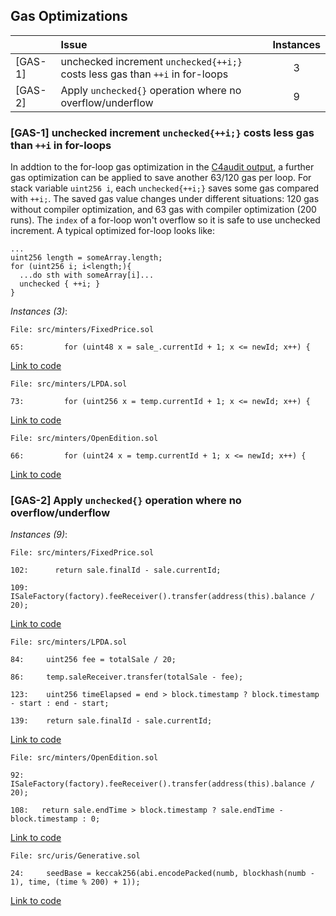 ## Gas Optimizations


|         | Issue                                                                        | Instances |
| ------- |:---------------------------------------------------------------------------- |:---------:|
| [GAS-1] | unchecked increment `unchecked{++i;}` costs less gas than `++i` in for-loops |     3     |
| [GAS-2] | Apply `unchecked{}` operation where no overflow/underflow                    |     9     |


### [GAS-1] unchecked increment `unchecked{++i;}` costs less gas than `++i` in for-loops
In addtion to the for-loop gas optimization in the [C4audit output](https://gist.github.com/Picodes/cd4ff52d400a1d060dcbd3d85b08b10f#GAS-7), a further gas optimization can be applied to save another 63/120 gas per loop.
For stack variable `uint256 i`, each `unchecked{++i;}` saves some gas compared with `++i;`. The saved gas value changes under different situations: 120 gas without compiler optimization, and 63 gas with compiler optimization (200 runs). The `index` of a for-loop won't overflow so it is safe to use unchecked increment. A typical optimized for-loop looks like:
```
...
uint256 length = someArray.length;
for (uint256 i; i<length;){
  ...do sth with someArray[i]...
  unchecked { ++i; }
}
```

*Instances (3)*:

```solidity
File: src/minters/FixedPrice.sol

65:         for (uint48 x = sale_.currentId + 1; x <= newId; x++) {

```
[Link to code](https://github.com/code-423n4/2022-12-escher/blob/main/src/minters/FixedPrice.sol#L65)

```solidity
File: src/minters/LPDA.sol

73:         for (uint256 x = temp.currentId + 1; x <= newId; x++) {

```
[Link to code](https://github.com/code-423n4/2022-12-escher/blob/main/src/minters/LPDA.sol#L73)

```solidity
File: src/minters/OpenEdition.sol

66:         for (uint24 x = temp.currentId + 1; x <= newId; x++) {

```
[Link to code](https://github.com/code-423n4/2022-12-escher/blob/main/src/minters/OpenEdition.sol#L66)

### [GAS-2] Apply `unchecked{}` operation where no overflow/underflow

*Instances (9)*:

```solidity
File: src/minters/FixedPrice.sol

102:      return sale.finalId - sale.currentId;

109:      ISaleFactory(factory).feeReceiver().transfer(address(this).balance / 20);
```
[Link to code](https://github.com/code-423n4/2022-12-escher/blob/main/src/minters/FixedPrice.sol#L109)

```solidity
File: src/minters/LPDA.sol

84:     uint256 fee = totalSale / 20;

86:     temp.saleReceiver.transfer(totalSale - fee);

123:    uint256 timeElapsed = end > block.timestamp ? block.timestamp - start : end - start;

139:    return sale.finalId - sale.currentId;
```
[Link to code](https://github.com/code-423n4/2022-12-escher/blob/main/src/minters/LPDA.sol)

```solidity
File: src/minters/OpenEdition.sol

92:    ISaleFactory(factory).feeReceiver().transfer(address(this).balance / 20);

108:   return sale.endTime > block.timestamp ? sale.endTime - block.timestamp : 0;
```
[Link to code](https://github.com/code-423n4/2022-12-escher/blob/main/src/minters/OpenEdition.sol)

```solidity
File: src/uris/Generative.sol

24:     seedBase = keccak256(abi.encodePacked(numb, blockhash(numb - 1), time, (time % 200) + 1));
```
[Link to code](https://github.com/code-423n4/2022-12-escher/blob/main/src/uris/Generative.sol#L24)


